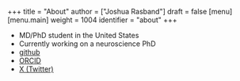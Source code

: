 +++
title = "About"
author = ["Joshua Rasband"]
draft = false
[menu]
  [menu.main]
    weight = 1004
    identifier = "about"
+++

-   MD/PhD student in the United States
-   Currently working on a neuroscience PhD
-   [github](https://github.com/jrasband/)
-   [ORCID](https://orcid.org/0000-0002-9548-7311)
-   [X (Twitter)](https://x.com/JoshuaRasband)

